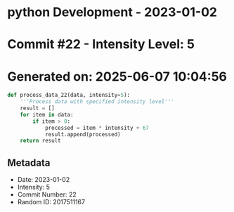 ﻿# python Development - 2023-01-02
# Commit #22 - Intensity Level: 5
# Generated on: 2025-06-07 10:04:56
```python
def process_data_22(data, intensity=5):
    '''Process data with specified intensity level'''
    result = []
    for item in data:
        if item > 0:
            processed = item * intensity + 67
            result.append(processed)
    return result
```
## Metadata
- Date: 2023-01-02
- Intensity: 5
- Commit Number: 22
- Random ID: 2017511167
